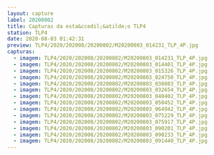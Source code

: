 ```yaml
---
layout: capture
label: 20200802
title: Capturas da esta&ccedil;&atilde;o TLP4
station: TLP4
date: 2020-08-03 01:42:31
preview: TLP4/2020/202008/20200802/M20200803_014231_TLP_4P.jpg
capturas:
  - imagem: TLP4/2020/202008/20200802/M20200803_014231_TLP_4P.jpg
  - imagem: TLP4/2020/202008/20200802/M20200803_014401_TLP_4P.jpg
  - imagem: TLP4/2020/202008/20200802/M20200803_015326_TLP_4P.jpg
  - imagem: TLP4/2020/202008/20200802/M20200803_024750_TLP_4P.jpg
  - imagem: TLP4/2020/202008/20200802/M20200803_030803_TLP_4P.jpg
  - imagem: TLP4/2020/202008/20200802/M20200803_032654_TLP_4P.jpg
  - imagem: TLP4/2020/202008/20200802/M20200803_040402_TLP_4P.jpg
  - imagem: TLP4/2020/202008/20200802/M20200803_050452_TLP_4P.jpg
  - imagem: TLP4/2020/202008/20200802/M20200803_064942_TLP_4P.jpg
  - imagem: TLP4/2020/202008/20200802/M20200803_075229_TLP_4P.jpg
  - imagem: TLP4/2020/202008/20200802/M20200803_075917_TLP_4P.jpg
  - imagem: TLP4/2020/202008/20200802/M20200803_090201_TLP_4P.jpg
  - imagem: TLP4/2020/202008/20200802/M20200803_090233_TLP_4P.jpg
  - imagem: TLP4/2020/202008/20200802/M20200803_091440_TLP_4P.jpg
---
```

